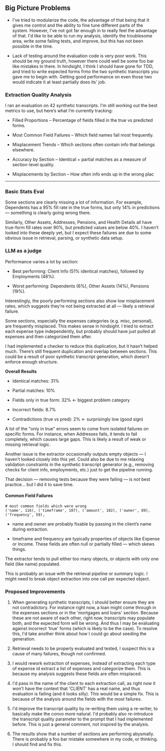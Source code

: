 ## Big Picture Problems
- I've tried to modularize the code, the advantage of that being that it gives me control and the ability to fine tune different parts of the system. However, I've not got far enough in to really feel the advantage of that. I'd like to be able to run my analysis, identify the troublesome area, write some failing tests, and improve, but this has not been possible in the time. 

- Lack of testing around the evaluation code is very poor work. This should be my ground truth, however there could well be some foo bar like mistakes in there. In hindsight, I think I should have gone for TDD, and tried to write expected forms frmo the two synthetic transcripts you gave me to begin with. Getting good performance on even those two would indicate it at least partially does its' job.

### Extraction Quality Analysis 
I ran an evaluation on 42 synthetic transcripts. I'm still working out the best metrics to use, but here’s what I’m currently tracking:

- Filled Proportions – Percentage of fields filled in the true vs predicted forms.

- Most Common Field Failures – Which field names fail most frequently.

- Misplacement Trends – Which sections often contain info that belongs elsewhere.

- Accuracy by Section – Identical + partial matches as a measure of section-level quality.

- Misplacements by Section – How often info ends up in the wrong plac
---
### Basic Stats Eval 
Some sections are clearly missing a lot of information. For example, Dependents has a 95% fill rate in the true forms, but only 14% in predictions — something is clearly going wrong there.

Similarly, Other Assets, Addresses, Pensions, and Health Details all have true-form fill rates over 90%, but predicted values are below 40%. I haven’t looked into these deeply yet, but I expect these failures are due to some obvious issue in retrieval, parsing, or synthetic data setup.

### LLM as a judge 

Performance varies a lot by section:

- Best performing: Client Info (51% identical matches), followed by Employments (48%).

- Worst performing: Dependents (6%), Other Assets (14%), Pensions (19%).

Interestingly, the poorly performing sections also show low misplacement rates, which suggests they’re not being extracted at all — likely a retrieval failure.

Some sections, especially the expenses categories (e.g. misc, personal), are frequently misplaced. This makes sense in hindsight. I tried to extract each expense type independently, but probably should have just pulled all expenses and then categorized them after.

I had implemented a checker to reduce this duplication, but it hasn’t helped much. There’s still frequent duplication and overlap between sections. This could be a result of poor synthetic transcript generation, which doesn’t enforce enough structure.

**Overall Results**

- Identical matches: 31%

- Partial matches: 10%

- Fields only in true form: 32% ← biggest problem category

- Incorrect fields: 8.7%

- Contradictions (true vs pred): 2% ← surprisingly low (good sign)

A lot of the "only in true" errors seem to come from isolated failures on specific forms. For instance, when Addresses fails, it tends to fail completely, which causes large gaps. This is likely a result of weak or missing retrieval logic.

Another issue is the extractor occasionally outputs empty objects — I haven’t looked closely into this yet. Could also be due to me relaxing validation constraints in the synthetic transcript generator (e.g., removing checks for client info, employments, etc.) just to get the pipeline running.

That decision — removing tests because they were failing — is not best practice... but I did it to save time. 

#### Common Field Failures
```
# most common fields which were wrong
('name', 116), ('timeframe', 107), ('amount', 102), ('owner', 89), ('frequency', 59),
```
- name and owner are probably fixable by passing in the client’s name during extraction.

- timeframe and frequency are typically properties of objects like Expense or Income. These fields are often null or partially filled — which skews things.

The extractor tends to pull either too many objects, or objects with only one field (like name) populated.

This is probably an issue with the retrieval pipeline or summary logic. I might need to break object extraction into one call per expected object.

### Proposed Improvements 
1. When generating synthetic transcripts, I should better ensure they are not contradictory. For instance right now, a loan might come through in the expenses sections or in the 'mortgages and loans' section. Because these are not aware of each other, right now, transcripts may populate both, and the expected form will be wrong. And thus I may be evaluating against incorrect 'true' forms (which is likely to be the case). To resolve this, I'd take another think about how I could go about seeding the generation.

2. Retrieval needs to be properly evaluated and tested, I suspect this is a cause of many failures, though not confirmed.

3. I would rework extraction of expenses, instead of extracting each type of expense id extract a list of expenses and categorize them. This is because my analysis suggests these fields are often misplaced.

4. I'd pass in the name of the client to each extraction call, as right now it won't have the context that 'CLIENT' has a real name, and thus evaluation is failing (and it looks silly). This would be a simple fix. This is because of the analysis around the fields with the most failures.

5. I'd improve the transcript quality by re-writing them using a re-writer, to basically make the convo more natural. I'd probably also re-introduce the transcript quality parameter to the prompt that I had implemented before. This is just a general comment, not inspired by the analysis.

6. The results show that a number of sections are performing abysmally. There is probably a foo bar mistake somewhere in my code, or thinking. I should find and fix this.
